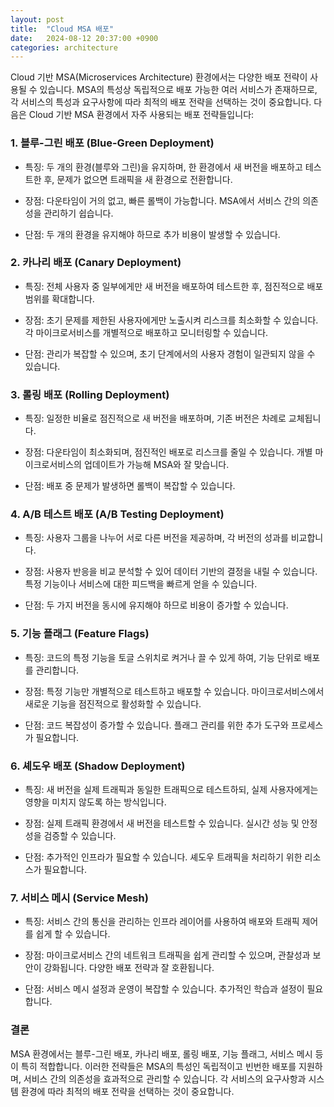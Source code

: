 ```yaml
---
layout: post
title:  "Cloud MSA 배포"
date:   2024-08-12 20:37:00 +0900
categories: architecture
---
```


Cloud 기반 MSA(Microservices Architecture) 환경에서는 다양한 배포 전략이 사용될 수 있습니다. MSA의 특성상 독립적으로 배포 가능한 여러 서비스가 존재하므로, 각 서비스의 특성과 요구사항에 따라 최적의 배포 전략을 선택하는 것이 중요합니다. 다음은 Cloud 기반 MSA 환경에서 자주 사용되는 배포 전략들입니다:

### 1. 블루-그린 배포 (Blue-Green Deployment)
* 특징: 두 개의 환경(블루와 그린)을 유지하며, 한 환경에서 새 버전을 배포하고 테스트한 후, 문제가 없으면 트래픽을 새 환경으로 전환합니다.

* 장점: 다운타임이 거의 없고, 빠른 롤백이 가능합니다. MSA에서 서비스 간의 의존성을 관리하기 쉽습니다.

* 단점: 두 개의 환경을 유지해야 하므로 추가 비용이 발생할 수 있습니다.

### 2. 카나리 배포 (Canary Deployment)
* 특징: 전체 사용자 중 일부에게만 새 버전을 배포하여 테스트한 후, 점진적으로 배포 범위를 확대합니다.

* 장점: 초기 문제를 제한된 사용자에게만 노출시켜 리스크를 최소화할 수 있습니다. 각 마이크로서비스를 개별적으로 배포하고 모니터링할 수 있습니다.

* 단점: 관리가 복잡할 수 있으며, 초기 단계에서의 사용자 경험이 일관되지 않을 수 있습니다.

### 3. 롤링 배포 (Rolling Deployment)
* 특징: 일정한 비율로 점진적으로 새 버전을 배포하며, 기존 버전은 차례로 교체됩니다.

* 장점: 다운타임이 최소화되며, 점진적인 배포로 리스크를 줄일 수 있습니다. 개별 마이크로서비스의 업데이트가 가능해 MSA와 잘 맞습니다.

* 단점: 배포 중 문제가 발생하면 롤백이 복잡할 수 있습니다.

### 4. A/B 테스트 배포 (A/B Testing Deployment)
* 특징: 사용자 그룹을 나누어 서로 다른 버전을 제공하며, 각 버전의 성과를 비교합니다.

* 장점: 사용자 반응을 비교 분석할 수 있어 데이터 기반의 결정을 내릴 수 있습니다. 특정 기능이나 서비스에 대한 피드백을 빠르게 얻을 수 있습니다.

* 단점: 두 가지 버전을 동시에 유지해야 하므로 비용이 증가할 수 있습니다.

### 5. 기능 플래그 (Feature Flags)
* 특징: 코드의 특정 기능을 토글 스위치로 켜거나 끌 수 있게 하여, 기능 단위로 배포를 관리합니다.

* 장점: 특정 기능만 개별적으로 테스트하고 배포할 수 있습니다. 마이크로서비스에서 새로운 기능을 점진적으로 활성화할 수 있습니다.

* 단점: 코드 복잡성이 증가할 수 있습니다. 플래그 관리를 위한 추가 도구와 프로세스가 필요합니다.

### 6. 셰도우 배포 (Shadow Deployment)
* 특징: 새 버전을 실제 트래픽과 동일한 트래픽으로 테스트하되, 실제 사용자에게는 영향을 미치지 않도록 하는 방식입니다.

* 장점: 실제 트래픽 환경에서 새 버전을 테스트할 수 있습니다. 실시간 성능 및 안정성을 검증할 수 있습니다.

* 단점: 추가적인 인프라가 필요할 수 있습니다. 셰도우 트래픽을 처리하기 위한 리소스가 필요합니다.

### 7. 서비스 메시 (Service Mesh)
* 특징: 서비스 간의 통신을 관리하는 인프라 레이어를 사용하여 배포와 트래픽 제어를 쉽게 할 수 있습니다.

* 장점: 마이크로서비스 간의 네트워크 트래픽을 쉽게 관리할 수 있으며, 관찰성과 보안이 강화됩니다. 다양한 배포 전략과 잘 호환됩니다.

* 단점: 서비스 메시 설정과 운영이 복잡할 수 있습니다. 추가적인 학습과 설정이 필요합니다.

### 결론
MSA 환경에서는 블루-그린 배포, 카나리 배포, 롤링 배포, 기능 플래그, 서비스 메시 등이 특히 적합합니다. 이러한 전략들은 MSA의 특성인 독립적이고 빈번한 배포를 지원하며, 서비스 간의 의존성을 효과적으로 관리할 수 있습니다. 각 서비스의 요구사항과 시스템 환경에 따라 최적의 배포 전략을 선택하는 것이 중요합니다.